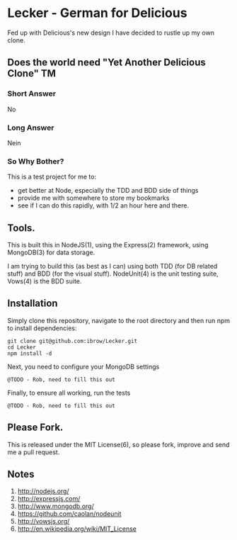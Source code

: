 # Lecker - German for Delicious

Fed up with Delicious's new design I have decided to rustle up my own clone.

## Does the world need "Yet Another Delicious Clone" TM

### Short Answer

No

### Long Answer

Nein

### So Why Bother?

This is a test project for me to:

* get better at Node, especially the TDD and BDD side of things
* provide me with somewhere to store my bookmarks
* see if I can do this rapidly, with 1/2 an hour here and there.

## Tools. 

This is built this in NodeJS(1), using the Express(2) framework, using MongoDB(3) for data storage. 

I am trying to build this (as best as I can) using both TDD (for DB related stuff) and BDD (for the visual stuff). NodeUnit(4) is the unit testing suite, Vows(4) is the BDD suite.

## Installation

Simply clone this repository, navigate to the root directory and then run npm to install dependencies:

    git clone git@github.com:ibrow/Lecker.git
    cd Lecker
    npm install -d

Next, you need to configure your MongoDB settings

    @TODO - Rob, need to fill this out

Finally, to ensure all working, run the tests

    @TODO - Rob, need to fill this out


## Please Fork.

This is released under the MIT License(6), so please fork, improve and send me a pull request.


## Notes

1. http://nodejs.org/
2. http://expressjs.com/
3. http://www.mongodb.org/
4. https://github.com/caolan/nodeunit
5. http://vowsjs.org/
6. http://en.wikipedia.org/wiki/MIT_License
